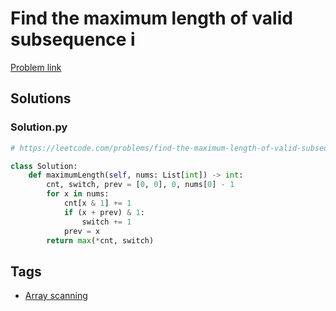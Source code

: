 # Find the maximum length of valid subsequence i

[Problem link](https://leetcode.com/problems/find-the-maximum-length-of-valid-subsequence-i/)

## Solutions


### Solution.py
```py
# https://leetcode.com/problems/find-the-maximum-length-of-valid-subsequence-i/

class Solution:
    def maximumLength(self, nums: List[int]) -> int:
        cnt, switch, prev = [0, 0], 0, nums[0] - 1
        for x in nums:
            cnt[x & 1] += 1
            if (x + prev) & 1:
                switch += 1
            prev = x
        return max(*cnt, switch)
```
## Tags

* [Array scanning](/README.md#Array_scanning)
